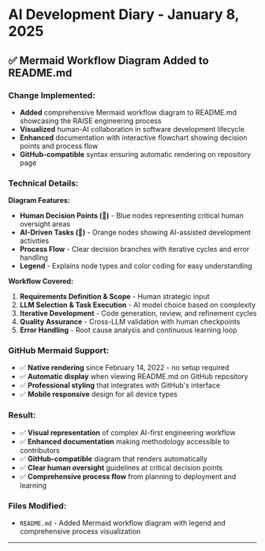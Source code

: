 # AI Development Diary - January 8, 2025

## ✅ **Mermaid Workflow Diagram Added to README.md**

### **Change Implemented:**

- **Added** comprehensive Mermaid workflow diagram to README.md showcasing the RAISE engineering process
- **Visualized** human-AI collaboration in software development lifecycle
- **Enhanced** documentation with interactive flowchart showing decision points and process flow
- **GitHub-compatible** syntax ensuring automatic rendering on repository page

### **Technical Details:**

**Diagram Features:**

- **Human Decision Points (👤)** - Blue nodes representing critical human oversight areas
- **AI-Driven Tasks (🤖)** - Orange nodes showing AI-assisted development activities
- **Process Flow** - Clear decision branches with iterative cycles and error handling
- **Legend** - Explains node types and color coding for easy understanding

**Workflow Covered:**

1. **Requirements Definition & Scope** - Human strategic input
2. **LLM Selection & Task Execution** - AI model choice based on complexity
3. **Iterative Development** - Code generation, review, and refinement cycles
4. **Quality Assurance** - Cross-LLM validation with human checkpoints
5. **Error Handling** - Root cause analysis and continuous learning loop

### **GitHub Mermaid Support:**

- ✅ **Native rendering** since February 14, 2022 - no setup required
- ✅ **Automatic display** when viewing README.md on GitHub repository
- ✅ **Professional styling** that integrates with GitHub's interface
- ✅ **Mobile responsive** design for all device types

### **Result:**

- ✅ **Visual representation** of complex AI-first engineering workflow
- ✅ **Enhanced documentation** making methodology accessible to contributors
- ✅ **GitHub-compatible** diagram that renders automatically
- ✅ **Clear human oversight** guidelines at critical decision points
- ✅ **Comprehensive process flow** from planning to deployment and learning

### **Files Modified:**

- `README.md` - Added Mermaid workflow diagram with legend and comprehensive process visualization

---
